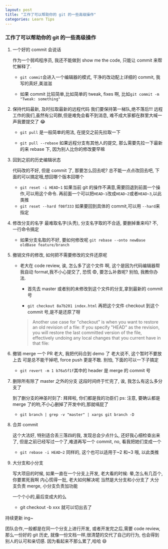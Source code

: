 ```yaml
---
layout: post
title: "工作了可以帮助你的 git 的一些高级操作"
categories: Learn Tips
---
```


### 工作了可以帮助你的 git 的一些高级操作

1. 一个好的 commit 会说话

   作为一个弱鸡程序员, 我还不能做到 show me the code, 只能让 commit 来帮忙解释了.

   - `git commit`会进入一个编辑器的模式, 干净的改动配上详细的 commit, 我写的真好,美滋滋

   - 如果 commit 比较简单,比如简单的 tweak, fixes 啊, 比如`git commit -m "Tweak: something"`

2. 保持代码最新, 及时拉取最新的远程代码
   我们要保持第一梯队,绝不落后!!!
   远程工作的我们,虽然有公司群,但是难免会看不到消息, 难不成大家都在群里大喊一声我要提交了 😂

   - `git pull` 是一般简单的用法, 在提交之前先拉取一下

   - `git pull --rebase` 如果远程分支有其他人的提交, 那么需要先拉一下最新的来 rebase 下, 因为别人比你的修改要早嘛

3. 回到之前的历史编辑状态

   代码改的不好, 但是 commit 了, 那要怎么回去呢?
   总不能一点点改回去吧, 下面的可以搞定哦,想回哪个版本回哪个

   - `git reset -i HEAD~1` 如果当前 git 的操作不满意,需要回退到前面一个操作,可以用这个命令. 再前面一个可以把`HEAD~1`改成`HEAD~2`或者`HEAD~3`,以此类推
   - `git reset --hard f08f333` 如果要回到具体的 commit,可以用 `--hard`来指定

4. 修改分支的名字
   最难取名字(头秃), 分支名字取的不合适, 要删掉重来吗? 不, 一行命令搞定

   - 如果分支名取的不好, 要如何修改呢 `git rebase --onto newBase oldBase feature/branch`

5. 撤销文件的修改,
   如何把不需要修改的文件还原呢

   - 老大在 code review, 诶, 怎么多了这个文件
     啊, 这个是因为代码编辑器帮我自动 format,我不小心提交了, 恐慌 😨, 要怎么补救呢?
     别怕, 我教你办法.

     - 首先去 master 或者别的未修改到这个文件的分支,拿到最新的 commit 号

     - `git checkout 8a7b201 index.html` 再把这个文件 checkout 到这个 commit 号,是不是还原了呀

     > Another use case for "checkout" is when you want to restore an old revision of a file:
     > If you specify "HEAD" as the revision, you will restore the last committed version of the file, effectively undoing any local changes that you current have in that file:

6. 撤销 merge 一个 PR
   老大, 我把代码合到 demo 了
   老大说不, 这个暂时不要放上去
   可是总不能干掉吧, force push 更是不敢.
   别怕, 下面的可以一下子搞定

   - `git revert -m 1 b76a5f1f`其中的 header 是 merge 的 commit 号

7. 删除所有除了 master 之外的分支
   这段时间终于忙完了, 诶, 我怎么有这么多分支了

   到了删分支的神圣时刻了: 拜拜啦, 你们都是我的功臣们
   ps: 注意, 要确认都是 merge 了的哟,不小心删掉了开发中的,那就嗝屁了

   - `git branch | grep -v "master" | xargs git branch -D`

8. 合并 commit

   这个大法好, 特别适合丢三落四的我, 发现总会少点什么, 还好我心细检查出来了, 但是之前已经写过一个了,难道再写一个 commit, no, 看我把她们变成一个

   - `git rebase -i HEAD~2` 同样的, 这个也可以适用于~2 和~3 哦, 以此类推

9. 大分支和小分支

   写大项目的时候, 如果一直在一个分支上开发,
   老大看的时候: 晕,怎么有几百个, 你要累死我啊
   内心慌得一批, 老大如何解决呢
   当然是大分支和小分支了
   大分支负责 merge, 小分支负责加功能

   一个个小的,最后变成大的么

   - git checkout -b xxx 就可以切出去了

持续更新 ing~

团队合作,一般都是在同一个分支上进行开发, 或者开发完之后,需要 code review, 那么一份好的 git 历史, 就像一份文档一样,很清楚的交代了自己的行为, 也会得到别人的认可和亲切感. 因为看起来不那么累了,哈哈 😄
